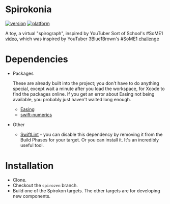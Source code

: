# Spirokonia

[![version](https://img.shields.io/badge/version-v0.2-blue?style=plastic)](https://www.github.com/SaganRitual/Spirokonia)
[![platform](https://img.shields.io/badge/platform-ios%20%7C%20macos-lightgrey?style=plastic)](https://www.github.com/SaganRitual/Spirokonia)

A toy, a virtual "spirograph", inspired by YouTuber Sort of School's #SoME1 [video](https://youtu.be/n-e9C8g5x68), which was inspired by YouTuber 3Blue1Brown's #SoME1 [challenge](https://youtu.be/ojjzXyQCzso)

# Dependencies

* Packages

  These are already built into the project; you don't have to do anything special, except wait a minute after you load the workspace, for Xcode to find the packages online. If you get an error about Easing not being available, you probably just haven't waited long enough.

  * [Easing](https://github.com/manuelCarlos/Easing)
  * [swift-numerics](https://github.com/apple/swift-numerics)

* Other

  * [SwiftLint](https://github.com/realm/SwiftLint) - you can disable this dependency by removing it from the Build Phases for your target. Or you can install it. It's an incredibly useful tool.

# Installation

* Clone.
* Checkout the `spirozen` branch.
* Build one of the Spirokon targets. The other targets are for developing new components.
